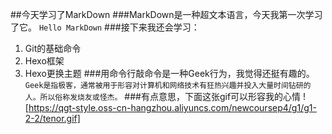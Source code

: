 ##今天学习了MarkDown
###MarkDown是一种超文本语言，今天我第一次学习了它。
`Hello MarkDown`
###接下来我还会学习：
1. Git的基础命令
2. Hexo框架
3. Hexo更换主题
###用命令行敲命令是一种Geek行为，我觉得还挺有趣的。
`Geek是指极客，通常被用于形容对计算机和网络技术有狂热兴趣并投入大量时间钻研的人。所以俗称发烧友或怪杰。`
###有点意思，下面这张gif可以形容我的心情
![https://qgt-style.oss-cn-hangzhou.aliyuncs.com/newcoursep4/g1/g1-2-2/tenor.gif]
